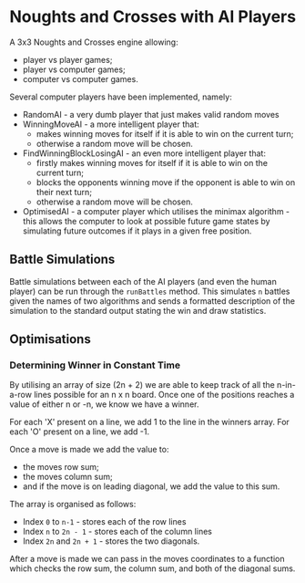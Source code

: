 # Noughts and Crosses with AI Players
 
A 3x3 Noughts and Crosses engine allowing:
 * player vs player games;
 * player vs computer games;
 * computer vs computer games.
 
Several computer players have been implemented, namely: 
  * RandomAI - a very dumb player that just makes valid random moves
  * WinningMoveAI - a more intelligent player that:
      * makes winning moves for itself if it is able to win on the current turn;
      * otherwise a random move will be chosen.
  * FindWinningBlockLosingAI - an even more intelligent player that: 
      * firstly makes winning moves for itself if it is able to win on the current turn;
      * blocks the opponents winning move if the opponent is able to win on their next turn;
      * otherwise a random move will be chosen.
  * OptimisedAI - a computer player which utilises the minimax algorithm - this allows the computer to look at possible future game states by simulating future outcomes if it plays in a given free position.

## Battle Simulations

Battle simulations between each of the AI players (and even the human player) can be run through the `runBattles` method. This simulates `n` battles given the names of two algorithms and sends a formatted description of the simulation to the standard output stating the win and draw statistics.

## Optimisations

### Determining Winner in Constant Time
By utilising an array of size (2n + 2) we are able to keep track of all the n-in-a-row lines possible for an n x n board.
Once one of the positions reaches a value of either n or -n, we know we have a winner.

For each 'X' present on a line, we add 1 to the line in the winners array. For each 'O' present on a line, we add -1.

Once a move is made we add the value to:
* the moves row sum;
* the moves column sum;
* and if the move is on leading diagonal, we add the value to this sum.

The array is organised as follows:
* Index `0` to `n-1` - stores each of the row lines
* Index `n` to `2n - 1` - stores each of the column lines
* Index `2n` and `2n + 1` - stores the two diagonals.

After a move is made we can pass in the moves coordinates to a function which checks the row sum, the column sum, and both of the diagonal sums.
